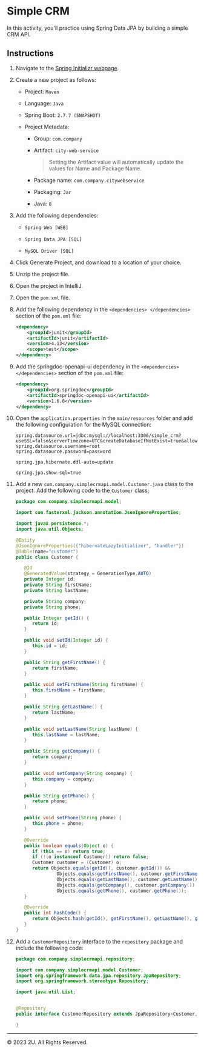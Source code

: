# Simple CRM

In this activity, you'll practice using Spring Data JPA by building a simple CRM API.

## Instructions

1. Navigate to the [Spring Initializr webpage](http://start.spring.io).

2. Create a new project as follows:

    - Project: `Maven`

    - Language: `Java`

    - Spring Boot: `2.7.7 (SNAPSHOT)`

    - Project Metadata:

      - Group: `com.company`

      - Artifact: `city-web-service`

        >Setting the Artifact value will automatically update the values for Name and Package Name.

      - Package name: `com.company.citywebservice`

      - Packaging: `Jar`

      - Java: `8`

3. Add the following dependencies:

   - `Spring Web [WEB]`

   - `Spring Data JPA [SQL]`

   - `MySQL Driver [SQL]`

4. Click Generate Project, and download to a location of your choice.

5. Unzip the project file.

6. Open the project in IntelliJ.

7. Open the `pom.xml` file.

8. Add the following dependency in the `<dependencies> </dependencies>` section of the `pom.xml` file:

   ```xml
   <dependency>
       <groupId>junit</groupId>
       <artifactId>junit</artifactId>
       <version>4.13</version>
       <scope>test</scope>
   </dependency>   
   ```

9. Add the springdoc-openapi-ui dependency in the `<dependencies> </dependencies>` section of the `pom.xml` file:

    ```xml
    <dependency>
        <groupId>org.springdoc</groupId>
        <artifactId>springdoc-openapi-ui</artifactId>
        <version>1.6.8</version>
    </dependency>
    ```

10. Open the `application.properties` in the `main/resources` folder and add the following configuration for the MySQL connection:

      ```properties
      spring.datasource.url=jdbc:mysql://localhost:3306/simple_crm?useSSL=false&serverTimezone=UTC&createDatabaseIfNotExist=true&allowPublicKeyRetrieval=true
      spring.datasource.username=root
      spring.datasource.password=password

      spring.jpa.hibernate.ddl-auto=update

      spring.jpa.show-sql=true
      ```

11. Add a new `com.company.simplecrmapi.model.Customer.java` class to the project. Add the following code to the `Customer` class:

      ```java
      package com.company.simplecrmapi.model;

      import com.fasterxml.jackson.annotation.JsonIgnoreProperties;

      import javax.persistence.*;
      import java.util.Objects;

      @Entity
      @JsonIgnoreProperties({"hibernateLazyInitializer", "handler"})
      @Table(name="customer")
      public class Customer {

         @Id
         @GeneratedValue(strategy = GenerationType.AUTO)
         private Integer id;
         private String firstName;
         private String lastName;

         private String company;
         private String phone;

         public Integer getId() {
            return id;
         }

         public void setId(Integer id) {
            this.id = id;
         }

         public String getFirstName() {
            return firstName;
         }

         public void setFirstName(String firstName) {
            this.firstName = firstName;
         }

         public String getLastName() {
            return lastName;
         }

         public void setLastName(String lastName) {
            this.lastName = lastName;
         }

         public String getCompany() {
            return company;
         }

         public void setCompany(String company) {
            this.company = company;
         }

         public String getPhone() {
            return phone;
         }

         public void setPhone(String phone) {
            this.phone = phone;
         }

         @Override
         public boolean equals(Object o) {
            if (this == o) return true;
            if (!(o instanceof Customer)) return false;
            Customer customer = (Customer) o;
            return Objects.equals(getId(), customer.getId()) &&
                     Objects.equals(getFirstName(), customer.getFirstName()) &&
                     Objects.equals(getLastName(), customer.getLastName()) &&
                     Objects.equals(getCompany(), customer.getCompany()) &&
                     Objects.equals(getPhone(), customer.getPhone());
         }

         @Override
         public int hashCode() {
            return Objects.hash(getId(), getFirstName(), getLastName(), getCompany(), getPhone());
         }
      }
      ```

12. Add a `CustomerRepository` interface to the `repository` package and include the following code:

      ```java
      package com.company.simplecrmapi.repository;

      import com.company.simplecrmapi.model.Customer;
      import org.springframework.data.jpa.repository.JpaRepository;
      import org.springframework.stereotype.Repository;

      import java.util.List;


      @Repository
      public interface CustomerRepository extends JpaRepository<Customer, Integer> {

      }
      ```

---

© 2023 2U. All Rights Reserved.
